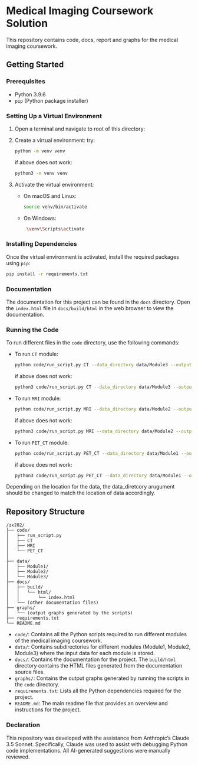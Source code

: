 # Medical Imaging Coursework Solution 

This repository contains code, docs, report and graphs for the medical imaging coursework. 

## Getting Started

### Prerequisites

- Python 3.9.6
- `pip` (Python package installer)

### Setting Up a Virtual Environment

1. Open a terminal and navigate to root of this directory:



2. Create a virtual environment:
    try:
    ```sh
    python -m venv venv
    ```
    if above does not work: 
    ```sh
    python3 -m venv venv
    ```

3. Activate the virtual environment:

    - On macOS and Linux:

        ```sh
        source venv/bin/activate
        ```

    - On Windows:

        ```sh
        .\venv\Scripts\activate
        ```

### Installing Dependencies

Once the virtual environment is activated, install the required packages using `pip`:

```sh
pip install -r requirements.txt
```

### Documentation

The documentation for this project can be found in the `docs` directory. Open the `index.html` file in `docs/build/html` in the web browser to view the documentation.

### Running the Code

To run different files in the `code` directory, use the following commands:

- To run `CT` module:

    ```sh
    python code/run_script.py CT --data_directory data/Module3 --output_graph_directory graphs/

    ```
    if above does not work:
    ```sh
    python3 code/run_script.py CT --data_directory data/Module3 --output_graph_directory graphs/

    ```

- To run `MRI` module:

    ```sh
    python code/run_script.py MRI --data_directory data/Module2 --output_graph_directory graphs/

    ```
    if above does not work:
    ```sh
    python3 code/run_script.py MRI --data_directory data/Module2 --output_graph_directory graphs/

    ```

- To run `PET_CT` module:

    ```sh
    python code/run_script.py PET_CT --data_directory data/Module1 --output_graph_directory graphs/

    ```
    if above does not work:
    ```sh
    python3 code/run_script.py PET_CT --data_directory data/Module1 --output_graph_directory graphs/

    ```

Depending on the location for the data, the data_diretcory arugument should be changed to match the location of data accordingly. 

## Repository Structure
```
/zx282/
├── code/
│   ├── run_script.py
│   ├── CT
│   ├── MRI
│   └── PET_CT
│
├── data/
│   ├── Module1/
│   ├── Module2/
│   └── Module3/
├── docs/
│   ├── build/
│   │   └── html/
│   │       └── index.html
│   └── (other documentation files)
├── graphs/
│   └── (output graphs generated by the scripts)
├── requirements.txt
└── README.md
```

- `code/`: Contains all the Python scripts required to run different modules of the medical imaging coursework.
- `data/`: Contains subdirectories for different modules (Module1, Module2, Module3) where the input data for each module is stored.
- `docs/`: Contains the documentation for the project. The `build/html` directory contains the HTML files generated from the documentation source files.
- `graphs/`: Contains the output graphs generated by running the scripts in the `code` directory.
- `requirements.txt`: Lists all the Python dependencies required for the project.
- `README.md`: The main readme file that provides an overview and instructions for the project.


### Declaration
This repository was developed with the assistance from Anthropic’s Claude 3.5 Sonnet. Specifically, Claude was used to assist with debugging Python code implementations. All AI-generated suggestions were manually reviewed.